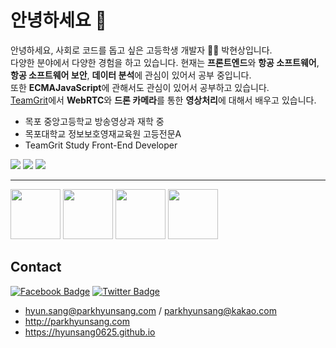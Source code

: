 # 안녕하세요 👋

안녕하세요, 사회로 코드를 돕고 싶은 고등학생 개발자 👨‍💻 박현상입니다.  
다양한 분야에서 다양한 경험을 하고 있습니다. 현재는 **프론트엔드**와 **항공 소프트웨어**, **항공 소프트웨어 보안**, **데이터 분석**에 관심이 있어서 공부 중입니다.   
또한 **ECMAJavaScript**에 관해서도 관심이 있어서 공부하고 있습니다.  
[TeamGrit](https://teamgrit.kr)에서 **WebRTC**와 **드론 카메라**를 통한 **영상처리**에 대해서 배우고 있습니다.

- 목포 중앙고등학교 방송영상과 재학 중
- 목포대학교 정보보호영재교육원 고등전문A
- TeamGrit Study Front-End Developer

<div style="display: table-cell; text-align: center;">
  <img src="http://mokpojoongang.hs.jne.kr/user/mokpojoongang_hs/school_img/upload__3adc8840_13c28bf7ddf__8000_00002651.jpg" style="text-align: center;" />
  <img src="http://secu.mokpo.ac.kr/groups/common/images/h_logo_eng_08_2.gif" style="text-align: center;" />
  <img src="https://teamgrit.kr/resource/home/img/Logo.png" style="text-align: center;" />
</div>

--------

<div style="display: table-cell; text-align: center;">
  <img src="https://upload.wikimedia.org/wikipedia/commons/thumb/9/99/Unofficial_JavaScript_logo_2.svg/1200px-Unofficial_JavaScript_logo_2.svg.png" width="80" height="80"/>
  <img src="https://phoenix-web.pro/wp-content/uploads/2018/08/reac.jpg" width="80" height="80" />
  <img src="https://t1.daumcdn.net/cfile/tistory/996042405E82ACDD04" width="80" height="80"/>
  <img src="https://blog.kakaocdn.net/dn/cc6U0Q/btqvVD70W3a/gkFzb9XYCYobt6ZC5rNQKK/img.png" width="80" height="80"/>
</div>

## Contact
[![Facebook Badge](https://img.shields.io/badge/-Facebook-1877f2?style=flat-square&logo=facebook&logoColor=white&link=https://www.facebook.com/utilforever/)](https://www.facebook.com/hyunsang0625/)
[![Twitter Badge](https://img.shields.io/badge/-Twitter-1877f2?style=flat-square&logo=twitter&logoColor=white&link=https://twitter.com/utilforever/)](https://twitter.com/hyunsang_0625)

- hyun.sang@parkhyunsang.com / parkhyunsang@kakao.com
- http://parkhyunsang.com
- https://hyunsang0625.github.io
